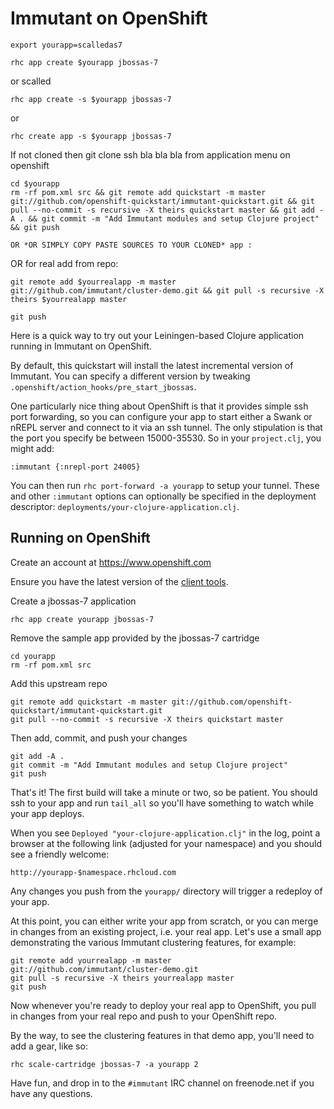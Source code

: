 Immutant on OpenShift
=====================

    export yourapp=scalledas7

    rhc app create $yourapp jbossas-7 
    
or scalled
    
    rhc app create -s $yourapp jbossas-7 
    
or
    
    rhc create app -s $yourapp jbossas-7 

If not cloned then
git clone ssh bla bla bla from application menu on openshift

    cd $yourapp 
    rm -rf pom.xml src && git remote add quickstart -m master git://github.com/openshift-quickstart/immutant-quickstart.git && git pull --no-commit -s recursive -X theirs quickstart master && git add -A . && git commit -m "Add Immutant modules and setup Clojure project" && git push

    OR *OR SIMPLY COPY PASTE SOURCES TO YOUR CLONED* app :

OR for real add from repo:

    git remote add $yourrealapp -m master git://github.com/immutant/cluster-demo.git && git pull -s recursive -X theirs $yourrealapp master 

    git push

Here is a quick way to try out your Leiningen-based Clojure
application running in Immutant on OpenShift.

By default, this quickstart will install the latest incremental
version of Immutant. You can specify a different version by tweaking
`.openshift/action_hooks/pre_start_jbossas`.

One particularly nice thing about OpenShift is that it provides simple
ssh port forwarding, so you can configure your app to start either a
Swank or nREPL server and connect to it via an ssh tunnel. The only
stipulation is that the port you specify be between 15000-35530. So in
your `project.clj`, you might add:

    :immutant {:nrepl-port 24005}

You can then run `rhc port-forward -a yourapp` to setup your tunnel.
These and other `:immutant` options can optionally be specified in the
deployment descriptor: `deployments/your-clojure-application.clj`.

Running on OpenShift
--------------------

Create an account at https://www.openshift.com

Ensure you have the latest version of the
[client tools](https://www.openshift.com/get-started#cli).

Create a jbossas-7 application

    rhc app create yourapp jbossas-7

Remove the sample app provided by the jbossas-7 cartridge

    cd yourapp
    rm -rf pom.xml src

Add this upstream repo

    git remote add quickstart -m master git://github.com/openshift-quickstart/immutant-quickstart.git
    git pull --no-commit -s recursive -X theirs quickstart master

Then add, commit, and push your changes

    git add -A .
    git commit -m "Add Immutant modules and setup Clojure project"
    git push

That's it! The first build will take a minute or two, so be patient.
You should ssh to your app and run `tail_all` so you'll have something
to watch while your app deploys.

When you see `Deployed "your-clojure-application.clj"` in the log,
point a browser at the following link (adjusted for your namespace)
and you should see a friendly welcome:

    http://yourapp-$namespace.rhcloud.com

Any changes you push from the `yourapp/` directory will trigger a
redeploy of your app.

At this point, you can either write your app from scratch, or you can
merge in changes from an existing project, i.e. your real app. Let's
use a small app demonstrating the various Immutant clustering
features, for example:

    git remote add yourrealapp -m master git://github.com/immutant/cluster-demo.git
    git pull -s recursive -X theirs yourrealapp master
    git push

Now whenever you're ready to deploy your real app to OpenShift, you
pull in changes from your real repo and push to your OpenShift repo.

By the way, to see the clustering features in that demo app, you'll
need to add a gear, like so:

    rhc scale-cartridge jbossas-7 -a yourapp 2

Have fun, and drop in to the `#immutant` IRC channel on freenode.net
if you have any questions.
